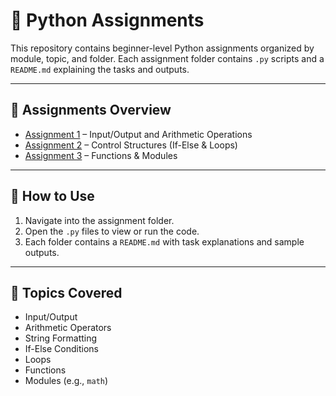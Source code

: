 # 🐍 Python Assignments

This repository contains beginner-level Python assignments organized by module, topic, and folder. Each assignment folder contains `.py` scripts and a `README.md` explaining the tasks and outputs.

---

## 📂 Assignments Overview

- [Assignment 1](./Assignment_1/) – Input/Output and Arithmetic Operations
- [Assignment 2](./Assignment_2/) – Control Structures (If-Else & Loops)
- [Assignment 3](./Assignment_3/) – Functions & Modules

---

## 🔧 How to Use

1. Navigate into the assignment folder.
2. Open the `.py` files to view or run the code.
3. Each folder contains a `README.md` with task explanations and sample outputs.

---

## 🧠 Topics Covered

- Input/Output
- Arithmetic Operators
- String Formatting
- If-Else Conditions
- Loops
- Functions
- Modules (e.g., `math`)
